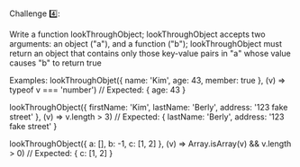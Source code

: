 Challenge :four::

Write a function lookThroughObject;
lookThroughObject accepts two arguments: an object ("a"), and a function ("b");
lookThroughObject must return an object that contains only those key-value pairs in "a" whose value causes "b" to return true

Examples:
lookThroughObjet({ name: 'Kim', age: 43, member: true }, (v) => typeof v === 'number')
// Expected: { age: 43 }

lookThroughObject({ firstName: 'Kim', lastName: 'Berly', address: '123 fake street' }, (v) => v.length > 3)
// Expected: { lastName: 'Berly', address: '123 fake street' }

lookThroughObject({ a: [], b: -1, c: [1, 2] }, (v) => Array.isArray(v) && v.length > 0)
// Expected: { c: [1, 2] }